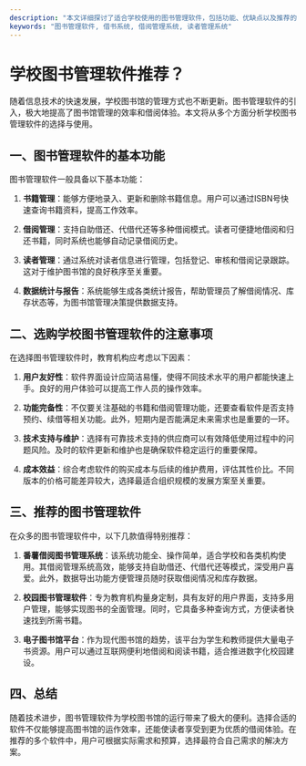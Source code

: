 ```yaml
---
description: "本文详细探讨了适合学校使用的图书管理软件，包括功能、优缺点以及推荐的具体软件，为教育机构提供参考。"
keywords: "图书管理软件, 借书系统, 借阅管理系统, 读者管理系统"
---
```

# 学校图书管理软件推荐？

随着信息技术的快速发展，学校图书馆的管理方式也不断更新。图书管理软件的引入，极大地提高了图书馆管理的效率和借阅体验。本文将从多个方面分析学校图书管理软件的选择与使用。

## 一、图书管理软件的基本功能

图书管理软件一般具备以下基本功能：

1. **书籍管理**：能够方便地录入、更新和删除书籍信息。用户可以通过ISBN号快速查询书籍资料，提高工作效率。
   
2. **借阅管理**：支持自助借还、代借代还等多种借阅模式。读者可便捷地借阅和归还书籍，同时系统也能够自动记录借阅历史。

3. **读者管理**：通过系统对读者信息进行管理，包括登记、审核和借阅记录跟踪。这对于维护图书馆的良好秩序至关重要。

4. **数据统计与报告**：系统能够生成各类统计报告，帮助管理员了解借阅情况、库存状态等，为图书馆管理决策提供数据支持。

## 二、选购学校图书管理软件的注意事项

在选择图书管理软件时，教育机构应考虑以下因素：

1. **用户友好性**：软件界面设计应简洁易懂，使得不同技术水平的用户都能快速上手。良好的用户体验可以提高工作人员的操作效率。

2. **功能完备性**：不仅要关注基础的书籍和借阅管理功能，还要查看软件是否支持预约、续借等相关功能。此外，短期内是否能满足未来需求也是重要的一环。

3. **技术支持与维护**：选择有可靠技术支持的供应商可以有效降低使用过程中的问题风险。及时的软件更新和维护也是确保软件稳定运行的重要保障。

4. **成本效益**：综合考虑软件的购买成本与后续的维护费用，评估其性价比。不同版本的价格可能差异较大，选择最适合组织规模的发展方案至关重要。

## 三、推荐的图书管理软件

在众多的图书管理软件中，以下几款值得特别推荐：

1. **番薯借阅图书管理系统**：该系统功能全、操作简单，适合学校和各类机构使用。其借阅管理系统高效，能够支持自助借还、代借代还等模式，深受用户喜爱。此外，数据导出功能方便管理员随时获取借阅情况和库存数据。

2. **校园图书管理软件**：专为教育机构量身定制，具有友好的用户界面，支持多用户管理，能够实现图书的全面管理。同时，它具备多种查询方式，方便读者快速找到所需书籍。

3. **电子图书馆平台**：作为现代图书馆的趋势，该平台为学生和教师提供大量电子书资源。用户可以通过互联网便利地借阅和阅读书籍，适合推进数字化校园建设。

## 四、总结

随着技术进步，图书管理软件为学校图书馆的运行带来了极大的便利。选择合适的软件不仅能够提高图书馆的运作效率，还能使读者享受到更为优质的借阅体验。在推荐的多个软件中，用户可根据实际需求和预算，选择最符合自己需求的解决方案。
